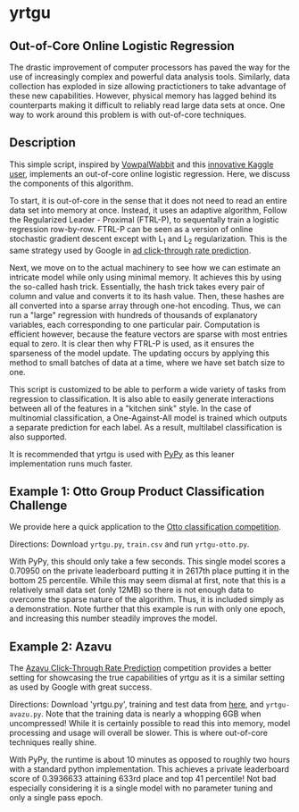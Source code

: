 # yrtgu
## Out-of-Core Online Logistic Regression
The drastic improvement of computer processors has paved the way for the use of increasingly complex and powerful data analysis tools. Similarly, data collection has exploded in size allowing practictioners to take advantage of these new capabilities. However, physical memory has lagged behind its counterparts making it difficult to reliably read large data sets at once. One way to work around this problem is with out-of-core techniques. 

## Description
This simple script, inspired by [VowpalWabbit](http://hunch.net/~vw/) and this [innovative Kaggle user](https://www.kaggle.com/c/tradeshift-text-classification/discussion/10537), implements an out-of-core online logistic regression. Here, we discuss the components of this algorithm. 

To start, it is out-of-core in the sense that it does not need to read an entire data set into memory at once. Instead, it uses an adaptive algorithm, Follow the Regularized Leader - Proximal (FTRL-P), to sequentally train a logistic regression row-by-row. FTRL-P can be seen as a version of online stochastic gradient descent except with L<sub>1</sub> and L<sub>2</sub> regularization. This is the same strategy used by Google in [ad click-through rate prediction](https://research.google.com/pubs/pub41159.html). 

Next, we move on to the actual machinery to see how we can estimate an intricate model while only using minimal memory. It achieves this by using the so-called hash trick. Essentially, the hash trick takes every pair of column and value and converts it to its hash value. Then, these hashes are all converted into a sparse array through one-hot encoding.  Thus, we can run a "large" regression with hundreds of thousands of explanatory variables, each corresponding to one particular pair. Computation is efficient however, because the feature vectors are sparse with most entries equal to zero. It is clear then why FTRL-P is used, as it ensures the sparseness of the model update. The updating occurs by applying this method to small batches of data at a time, where we have set batch size to one.

This script is customized to be able to perform a wide variety of tasks from regression to classification. It is also able to easily generate interactions between all of the features in a "kitchen sink" style. In the case of multinomial classification, a One-Against-All model is trained which outputs a separate prediction for each label. As a result, multilabel classification is also supported. 

It is recommended that yrtgu is used with [PyPy](https://pypy.org/) as this leaner implementation runs much faster. 

## Example 1: Otto Group Product Classification Challenge
We provide here a quick application to the [Otto classification competition](https://www.kaggle.com/c/otto-group-product-classification-challenge). 

Directions: Download `yrtgu.py`, `train.csv` and run `yrtgu-otto.py`.

With PyPy, this should only take a few seconds. This single model scores a 0.70950 on the private leaderboard putting it in 2617th place putting it in the bottom 25 percentile. While this may seem dismal at first, note that this is a relatively small data set (only 12MB) so there is not enough data to overcome the sparse nature of the algorithm. Thus, it is included simply as a demonstration. Note further that this example is run with only one epoch, and increasing this number steadily improves the model. 


## Example 2: Azavu
The [Azavu Click-Through Rate Prediction](https://www.kaggle.com/c/avazu-ctr-prediction) competition provides a better setting for showcasing the true capabilities of yrtgu as it is a similar setting as used by Google with great success. 

Directions: Download 'yrtgu.py', training and test data from [here](https://www.kaggle.com/c/avazu-ctr-prediction/data), and `yrtgu-avazu.py`. Note that the training data is nearly a whopping 6GB when uncompressed! While it is certainly possible to read this into memory, model processing and usage will overall be slower. This is where out-of-core techniques really shine.

With PyPy, the runtime is about 10 minutes as opposed to roughly two hours with a standard python implementation. This achieves a private leaderboard score of 0.3936633 attaining 633rd place and top 41 percentile! Not bad especially considering it is a single model with no parameter tuning and only a single pass epoch. 



